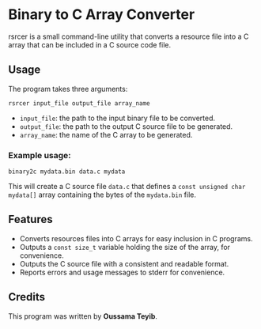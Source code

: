 # Binary to C Array Converter
rsrcer is a small command-line utility that converts a resource file into a C array that can be included in a C source code file.

## Usage
The program takes three arguments:

```
rsrcer input_file output_file array_name 
```

- `input_file`: the path to the input binary file to be converted. 
- `output_file`: the path to the output C source file to be generated.
- `array_name`: the name of the C array to be generated.

### Example usage:

```
binary2c mydata.bin data.c mydata 
```

This will create a C source file `data.c` that defines a `const unsigned char mydata[]` array containing the bytes of the `mydata.bin` file.

## Features
- Converts resources files into C arrays for easy inclusion in C programs.
- Outputs a `const size_t` variable holding the size of the array, for convenience.
- Outputs the C source file with a consistent and readable format.
- Reports errors and usage messages to stderr for convenience.

## Credits
This program was written by **Oussama Teyib**.
